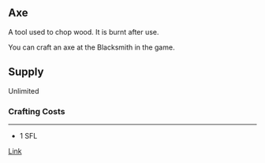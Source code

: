 ## Axe

A tool used to chop wood. It is burnt after use.

You can craft an axe at the Blacksmith in the game.

## Supply

Unlimited

### Crafting Costs

---

- 1 SFL

[Link](https://docs.sunflower-land.com/player-guides/resource-gathering#tools)
